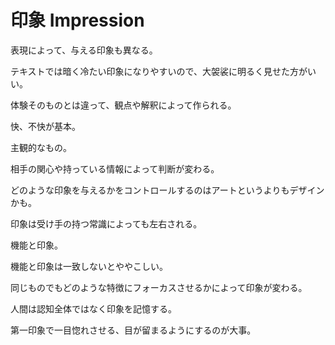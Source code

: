# 印象 Impression

表現によって、与える印象も異なる。

テキストでは暗く冷たい印象になりやすいので、大袈裟に明るく見せた方がいい。

体験そのものとは違って、観点や解釈によって作られる。

快、不快が基本。

主観的なもの。

相手の関心や持っている情報によって判断が変わる。

どのような印象を与えるかをコントロールするのはアートというよりもデザインかも。

印象は受け手の持つ常識によっても左右される。

機能と印象。

機能と印象は一致しないとややこしい。

同じものでもどのような特徴にフォーカスさせるかによって印象が変わる。

人間は認知全体ではなく印象を記憶する。

第一印象で一目惚れさせる、目が留まるようにするのが大事。
